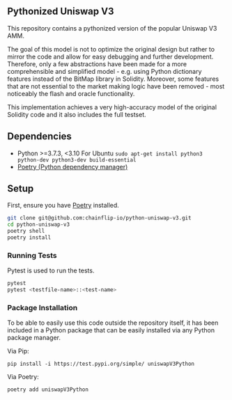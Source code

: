 ## Pythonized Uniswap V3
This repository contains a pythonized version of the popular Uniswap V3 AMM. 

The goal of this model is not to optimize the original design but rather to mirror the code and allow for easy debugging and further development. Therefore, only a few abstractions have been made for a more comprehensible and simplified model - e.g. using Python dictionary features instead of the BitMap library in Solidity. Moreover, some features that are not essential to the market making logic have been removed - most noticeably the flash and oracle functionality.

This implementation achieves a very high-accuracy model of the original Solidity code and it also includes the full testset.


## Dependencies

- Python >=3.7.3, <3.10
For Ubuntu `sudo apt-get install python3 python-dev python3-dev build-essential`
- [Poetry (Python dependency manager)](https://python-poetry.org/docs/)


## Setup

First, ensure you have [Poetry](https://python-poetry.org) installed.

```bash
git clone git@github.com:chainflip-io/python-uniswap-v3.git
cd python-uniswap-v3
poetry shell
poetry install
```

### Running Tests

Pytest is used to run the tests.

```bash
pytest
pytest <testfile-name>::<test-name>
```

### Package Installation
To be able to easily use this code outside the repository itself, it has been included in a Python package that can be easily installed via any Python package manager.

Via Pip:

`pip install -i https://test.pypi.org/simple/ uniswapV3Python`

Via Poetry:

`poetry add uniswapV3Python`